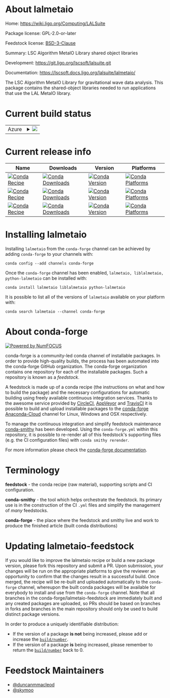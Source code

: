 About lalmetaio
===============

Home: https://wiki.ligo.org/Computing/LALSuite

Package license: GPL-2.0-or-later

Feedstock license: [BSD-3-Clause](https://github.com/conda-forge/lalmetaio-feedstock/blob/master/LICENSE.txt)

Summary: LSC Algorithm MetaIO Library shared object libraries

Development: https://git.ligo.org/lscsoft/lalsuite.git

Documentation: https://lscsoft.docs.ligo.org/lalsuite/lalmetaio/

The LSC Algorithm MetaIO Library for gravitational wave data analysis.
This package contains the shared-object libraries needed to run
applications that use the LAL MetaIO library.


Current build status
====================


<table>
    
  <tr>
    <td>Azure</td>
    <td>
      <details>
        <summary>
          <a href="https://dev.azure.com/conda-forge/feedstock-builds/_build/latest?definitionId=5486&branchName=master">
            <img src="https://dev.azure.com/conda-forge/feedstock-builds/_apis/build/status/lalmetaio-feedstock?branchName=master">
          </a>
        </summary>
        <table>
          <thead><tr><th>Variant</th><th>Status</th></tr></thead>
          <tbody><tr>
              <td>linux_64</td>
              <td>
                <a href="https://dev.azure.com/conda-forge/feedstock-builds/_build/latest?definitionId=5486&branchName=master">
                  <img src="https://dev.azure.com/conda-forge/feedstock-builds/_apis/build/status/lalmetaio-feedstock?branchName=master&jobName=linux&configuration=linux_64_" alt="variant">
                </a>
              </td>
            </tr><tr>
              <td>osx_64</td>
              <td>
                <a href="https://dev.azure.com/conda-forge/feedstock-builds/_build/latest?definitionId=5486&branchName=master">
                  <img src="https://dev.azure.com/conda-forge/feedstock-builds/_apis/build/status/lalmetaio-feedstock?branchName=master&jobName=osx&configuration=osx_64_" alt="variant">
                </a>
              </td>
            </tr>
          </tbody>
        </table>
      </details>
    </td>
  </tr>
</table>

Current release info
====================

| Name | Downloads | Version | Platforms |
| --- | --- | --- | --- |
| [![Conda Recipe](https://img.shields.io/badge/recipe-lalmetaio-green.svg)](https://anaconda.org/conda-forge/lalmetaio) | [![Conda Downloads](https://img.shields.io/conda/dn/conda-forge/lalmetaio.svg)](https://anaconda.org/conda-forge/lalmetaio) | [![Conda Version](https://img.shields.io/conda/vn/conda-forge/lalmetaio.svg)](https://anaconda.org/conda-forge/lalmetaio) | [![Conda Platforms](https://img.shields.io/conda/pn/conda-forge/lalmetaio.svg)](https://anaconda.org/conda-forge/lalmetaio) |
| [![Conda Recipe](https://img.shields.io/badge/recipe-liblalmetaio-green.svg)](https://anaconda.org/conda-forge/liblalmetaio) | [![Conda Downloads](https://img.shields.io/conda/dn/conda-forge/liblalmetaio.svg)](https://anaconda.org/conda-forge/liblalmetaio) | [![Conda Version](https://img.shields.io/conda/vn/conda-forge/liblalmetaio.svg)](https://anaconda.org/conda-forge/liblalmetaio) | [![Conda Platforms](https://img.shields.io/conda/pn/conda-forge/liblalmetaio.svg)](https://anaconda.org/conda-forge/liblalmetaio) |
| [![Conda Recipe](https://img.shields.io/badge/recipe-python--lalmetaio-green.svg)](https://anaconda.org/conda-forge/python-lalmetaio) | [![Conda Downloads](https://img.shields.io/conda/dn/conda-forge/python-lalmetaio.svg)](https://anaconda.org/conda-forge/python-lalmetaio) | [![Conda Version](https://img.shields.io/conda/vn/conda-forge/python-lalmetaio.svg)](https://anaconda.org/conda-forge/python-lalmetaio) | [![Conda Platforms](https://img.shields.io/conda/pn/conda-forge/python-lalmetaio.svg)](https://anaconda.org/conda-forge/python-lalmetaio) |

Installing lalmetaio
====================

Installing `lalmetaio` from the `conda-forge` channel can be achieved by adding `conda-forge` to your channels with:

```
conda config --add channels conda-forge
```

Once the `conda-forge` channel has been enabled, `lalmetaio, liblalmetaio, python-lalmetaio` can be installed with:

```
conda install lalmetaio liblalmetaio python-lalmetaio
```

It is possible to list all of the versions of `lalmetaio` available on your platform with:

```
conda search lalmetaio --channel conda-forge
```


About conda-forge
=================

[![Powered by NumFOCUS](https://img.shields.io/badge/powered%20by-NumFOCUS-orange.svg?style=flat&colorA=E1523D&colorB=007D8A)](http://numfocus.org)

conda-forge is a community-led conda channel of installable packages.
In order to provide high-quality builds, the process has been automated into the
conda-forge GitHub organization. The conda-forge organization contains one repository
for each of the installable packages. Such a repository is known as a *feedstock*.

A feedstock is made up of a conda recipe (the instructions on what and how to build
the package) and the necessary configurations for automatic building using freely
available continuous integration services. Thanks to the awesome service provided by
[CircleCI](https://circleci.com/), [AppVeyor](https://www.appveyor.com/)
and [TravisCI](https://travis-ci.com/) it is possible to build and upload installable
packages to the [conda-forge](https://anaconda.org/conda-forge)
[Anaconda-Cloud](https://anaconda.org/) channel for Linux, Windows and OSX respectively.

To manage the continuous integration and simplify feedstock maintenance
[conda-smithy](https://github.com/conda-forge/conda-smithy) has been developed.
Using the ``conda-forge.yml`` within this repository, it is possible to re-render all of
this feedstock's supporting files (e.g. the CI configuration files) with ``conda smithy rerender``.

For more information please check the [conda-forge documentation](https://conda-forge.org/docs/).

Terminology
===========

**feedstock** - the conda recipe (raw material), supporting scripts and CI configuration.

**conda-smithy** - the tool which helps orchestrate the feedstock.
                   Its primary use is in the construction of the CI ``.yml`` files
                   and simplify the management of *many* feedstocks.

**conda-forge** - the place where the feedstock and smithy live and work to
                  produce the finished article (built conda distributions)


Updating lalmetaio-feedstock
============================

If you would like to improve the lalmetaio recipe or build a new
package version, please fork this repository and submit a PR. Upon submission,
your changes will be run on the appropriate platforms to give the reviewer an
opportunity to confirm that the changes result in a successful build. Once
merged, the recipe will be re-built and uploaded automatically to the
`conda-forge` channel, whereupon the built conda packages will be available for
everybody to install and use from the `conda-forge` channel.
Note that all branches in the conda-forge/lalmetaio-feedstock are
immediately built and any created packages are uploaded, so PRs should be based
on branches in forks and branches in the main repository should only be used to
build distinct package versions.

In order to produce a uniquely identifiable distribution:
 * If the version of a package **is not** being increased, please add or increase
   the [``build/number``](https://conda.io/docs/user-guide/tasks/build-packages/define-metadata.html#build-number-and-string).
 * If the version of a package **is** being increased, please remember to return
   the [``build/number``](https://conda.io/docs/user-guide/tasks/build-packages/define-metadata.html#build-number-and-string)
   back to 0.

Feedstock Maintainers
=====================

* [@duncanmmacleod](https://github.com/duncanmmacleod/)
* [@skymoo](https://github.com/skymoo/)

